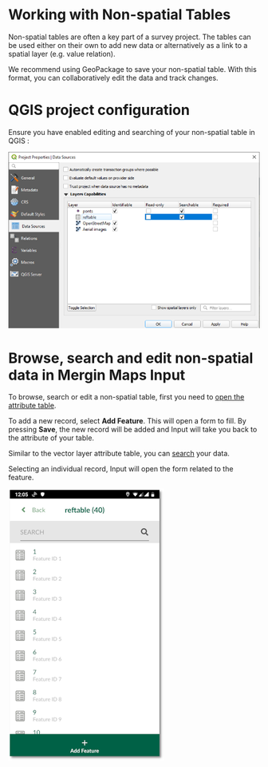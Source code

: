 # Working with Non-spatial Tables

Non-spatial tables are often a key part of a survey project. The tables can be used either on their own to add new data or alternatively as a link to a spatial layer (e.g. value relation).

We recommend using GeoPackage to save your non-spatial table. With this format, you can collaboratively edit the data and track changes.

# QGIS project configuration

Ensure you have enabled editing and searching of your non-spatial table in QGIS <QGISHelp ver="3.10" link="user_manual/introduction/qgis_configuration.html?highlight=properties#data-sources-properties" text="QGIS project" />:

![browse_enable](./qgis_nonspatial_properties.png)

# Browse, search and edit non-spatial data in Mergin Maps Input

To browse, search or edit a non-spatial table, first you need to [open the attribute table](../gis/search_data/#searching-for-values-in-mergin-maps-input).

To add a new record, select **Add Feature**. This will open a form to fill. By pressing **Save**, the new record will be added and Input will take you back to the attribute of your table.

Similar to the vector layer attribute table, you can [search](../gis/search_data.md) your data.

Selecting an individual record, Input will open the form related to the feature.

![display_name](./input_nonspatial_data.png)
